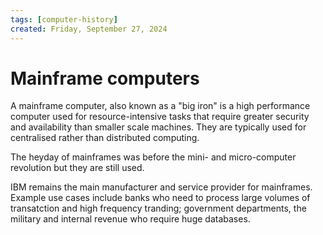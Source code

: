 ```yaml
---
tags: [computer-history]
created: Friday, September 27, 2024
---
```


# Mainframe computers

A mainframe computer, also known as a "big iron" is a high performance computer
used for resource-intensive tasks that require greater security and availability
than smaller scale machines. They are typically used for centralised rather than
distributed computing.

The heyday of mainframes was before the mini- and micro-computer revolution but
they are still used.

IBM remains the main manufacturer and service provider for mainframes. Example
use cases include banks who need to process large volumes of transatction and
high frequency tranding; government departments, the military and internal
revenue who require huge databases.
